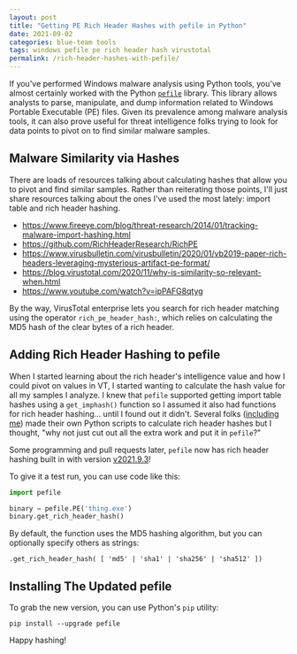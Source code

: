 ```yaml
---
layout: post
title: "Getting PE Rich Header Hashes with pefile in Python"
date: 2021-09-02
categories: blue-team tools
tags: windows pefile pe rich header hash virustotal
permalink: /rich-header-hashes-with-pefile/
---
```


If you've performed Windows malware analysis using Python tools, you've almost certainly worked with the Python [`pefile`](https://github.com/erocarrera/pefile) library. This library allows analysts to parse, manipulate, and dump information related to Windows Portable Executable (PE) files. Given its prevalence among malware analysis tools, it can also prove useful for threat intelligence folks trying to look for data points to pivot on to find similar malware samples.

## Malware Similarity via Hashes

There are loads of resources talking about calculating hashes that allow you to pivot and find similar samples. Rather than reiterating those points, I'll just share resources talking about the ones I've used the most lately: import table and rich header hashing.

- <https://www.fireeye.com/blog/threat-research/2014/01/tracking-malware-import-hashing.html>
- <https://github.com/RichHeaderResearch/RichPE>
- <https://www.virusbulletin.com/virusbulletin/2020/01/vb2019-paper-rich-headers-leveraging-mysterious-artifact-pe-format/>
- <https://blog.virustotal.com/2020/11/why-is-similarity-so-relevant-when.html>
- <https://www.youtube.com/watch?v=ipPAFG8qtyg>

By the way, VirusTotal enterprise lets you search for rich header matching using the operator `rich_pe_header_hash:`, which relies on calculating the MD5 hash of the clear bytes of a rich header.

## Adding Rich Header Hashing to pefile

When I started learning about the rich header's intelligence value and how I could pivot on values in VT, I started wanting to calculate the hash value for all my samples I analyze. I knew that `pefile` supported getting import table hashes using a `get_imphash()` function so I assumed it also had functions for rich header hashing... until I found out it didn't. Several folks ([including me](https://github.com/psyrun/rhh-md5)) made their own Python scripts to calculate rich header hashes but I thought, "why not just cut out all the extra work and put it in `pefile`?"

Some programming and pull requests later, `pefile` now has rich header hashing built in with version [v2021.9.3](https://github.com/erocarrera/pefile/releases/tag/v2021.9.3)!

To give it a test run, you can use code like this:

```python
import pefile

binary = pefile.PE('thing.exe')
binary.get_rich_header_hash()
```

By default, the function uses the MD5 hashing algorithm, but you can optionally specify others as strings:

`.get_rich_header_hash( [ 'md5' | 'sha1' | 'sha256' | 'sha512' ])`

## Installing The Updated pefile

To grab the new version, you can use Python's `pip` utility:

`pip install --upgrade pefile`

Happy hashing!